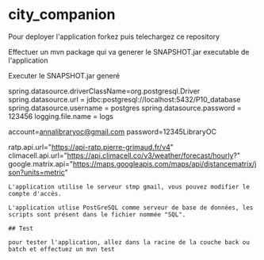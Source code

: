 # city_companion

Pour deployer l'application forkez puis telechargez ce repository

Effectuer un mvn package qui va generer le SNAPSHOT.jar executable de l'application 

Executer le SNAPSHOT.jar generé

spring.datasource.driverClassName=org.postgresql.Driver
spring.datasource.url = jdbc:postgresql://localhost:5432/P10_database
spring.datasource.username = postgres
spring.datasource.password = 123456
logging.file.name = logs

account=annalibraryoc@gmail.com
password=12345LibraryOC

ratp.api.url="https://api-ratp.pierre-grimaud.fr/v4"
climacell.api.url="https://api.climacell.co/v3/weather/forecast/hourly?"
google.matrix.api="https://maps.googleapis.com/maps/api/distancematrix/json?units=metric"
```
L'application utilise le serveur stmp gmail, vous pouvez modifier le compte d'accès. 

L'application utlise PostGreSQL comme serveur de base de données, les scripts sont présent dans le fichier nommée "SQL".

## Test

pour tester l'application, allez dans la racine de la couche back ou batch et effectuez un mvn test

